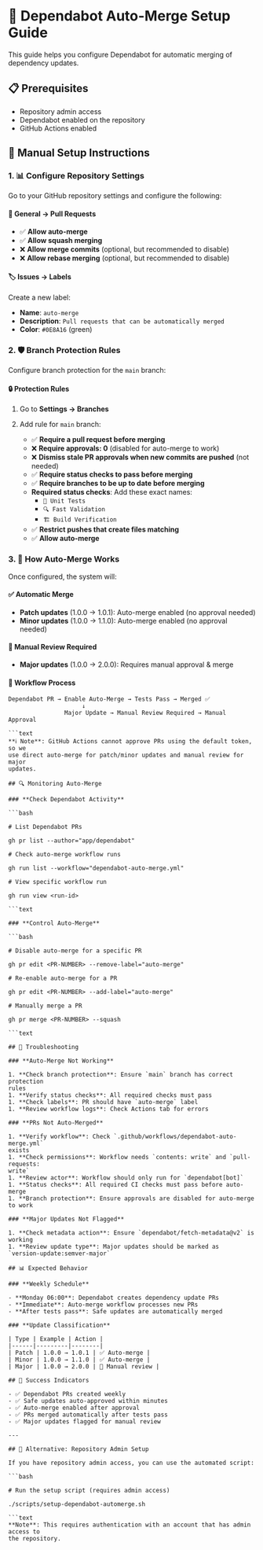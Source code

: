 # 🤖 Dependabot Auto-Merge Setup Guide

This guide helps you configure Dependabot for automatic merging of dependency
updates.

## 📋 Prerequisites

- Repository admin access
- Dependabot enabled on the repository
- GitHub Actions enabled

## 🔧 Manual Setup Instructions

### 1. 📊 Configure Repository Settings

Go to your GitHub repository settings and configure the following:

#### **🔀 General → Pull Requests**

- ✅ **Allow auto-merge**
- ✅ **Allow squash merging**
- ❌ **Allow merge commits** (optional, but recommended to disable)
- ❌ **Allow rebase merging** (optional, but recommended to disable)

#### **🏷️ Issues → Labels**

Create a new label:

- **Name**: `auto-merge`
- **Description**: `Pull requests that can be automatically merged`
- **Color**: `#0E8A16` (green)

### 2. 🛡️ Branch Protection Rules

Configure branch protection for the `main` branch:

#### **🔒 Protection Rules**

1. Go to **Settings → Branches**
1. Add rule for `main` branch:

   - ✅ **Require a pull request before merging**
   - ❌ **Require approvals: 0** (disabled for auto-merge to work)
   - ❌ **Dismiss stale PR approvals when new commits are pushed** (not needed)
   - ✅ **Require status checks to pass before merging**
   - ✅ **Require branches to be up to date before merging**
   - **Required status checks**: Add these exact names:
     - `🧪 Unit Tests`
     - `🔍 Fast Validation`
     - `🏗️ Build Verification`
   - ✅ **Restrict pushes that create files matching**
   - ✅ **Allow auto-merge**

### 3. 🎯 How Auto-Merge Works

Once configured, the system will:

#### **✅ Automatic Merge**

- **Patch updates** (1.0.0 → 1.0.1): Auto-merge enabled (no approval needed)
- **Minor updates** (1.0.0 → 1.1.0): Auto-merge enabled (no approval needed)

#### **🚨 Manual Review Required**

- **Major updates** (1.0.0 → 2.0.0): Requires manual approval & merge

#### **🔄 Workflow Process**

```text
Dependabot PR → Enable Auto-Merge → Tests Pass → Merged ✅
                     ↓
                Major Update → Manual Review Required → Manual Approval

```text
**ℹ️ Note**: GitHub Actions cannot approve PRs using the default token, so we
use direct auto-merge for patch/minor updates and manual review for major
updates.

## 🔍 Monitoring Auto-Merge

### **Check Dependabot Activity**

```bash

# List Dependabot PRs

gh pr list --author="app/dependabot"

# Check auto-merge workflow runs

gh run list --workflow="dependabot-auto-merge.yml"

# View specific workflow run

gh run view <run-id>

```text

### **Control Auto-Merge**

```bash

# Disable auto-merge for a specific PR

gh pr edit <PR-NUMBER> --remove-label="auto-merge"

# Re-enable auto-merge for a PR

gh pr edit <PR-NUMBER> --add-label="auto-merge"

# Manually merge a PR

gh pr merge <PR-NUMBER> --squash

```text

## 🚨 Troubleshooting

### **Auto-Merge Not Working**

1. **Check branch protection**: Ensure `main` branch has correct protection
rules
1. **Verify status checks**: All required checks must pass
1. **Check labels**: PR should have `auto-merge` label
1. **Review workflow logs**: Check Actions tab for errors

### **PRs Not Auto-Merged**

1. **Verify workflow**: Check `.github/workflows/dependabot-auto-merge.yml`
exists
1. **Check permissions**: Workflow needs `contents: write` and `pull-requests:
write`
1. **Review actor**: Workflow should only run for `dependabot[bot]`
1. **Status checks**: All required CI checks must pass before auto-merge
1. **Branch protection**: Ensure approvals are disabled for auto-merge to work

### **Major Updates Not Flagged**

1. **Check metadata action**: Ensure `dependabot/fetch-metadata@v2` is working
1. **Review update type**: Major updates should be marked as
`version-update:semver-major`

## 📊 Expected Behavior

### **Weekly Schedule**

- **Monday 06:00**: Dependabot creates dependency update PRs
- **Immediate**: Auto-merge workflow processes new PRs
- **After tests pass**: Safe updates are automatically merged

### **Update Classification**

| Type | Example | Action |
|------|---------|--------|
| Patch | 1.0.0 → 1.0.1 | ✅ Auto-merge |
| Minor | 1.0.0 → 1.1.0 | ✅ Auto-merge |
| Major | 1.0.0 → 2.0.0 | 🚨 Manual review |

## 🎉 Success Indicators

- ✅ Dependabot PRs created weekly
- ✅ Safe updates auto-approved within minutes
- ✅ Auto-merge enabled after approval
- ✅ PRs merged automatically after tests pass
- ✅ Major updates flagged for manual review

---

## 🤝 Alternative: Repository Admin Setup

If you have repository admin access, you can use the automated script:

```bash

# Run the setup script (requires admin access)

./scripts/setup-dependabot-automerge.sh

```text
**Note**: This requires authentication with an account that has admin access to
the repository.
